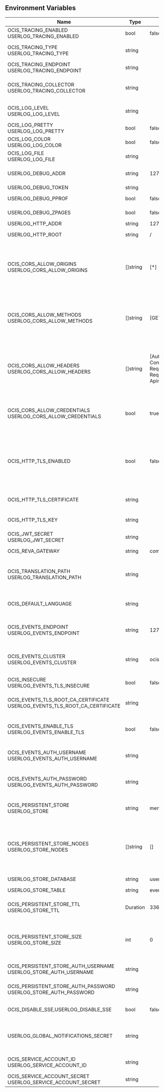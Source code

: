 ## Environment Variables

| Name | Type | Default Value | Description |
|------|------|---------------|-------------|
| OCIS_TRACING_ENABLED<br/>USERLOG_TRACING_ENABLED | bool | false | Activates tracing.|
| OCIS_TRACING_TYPE<br/>USERLOG_TRACING_TYPE | string |  | The type of tracing. Defaults to '', which is the same as 'jaeger'. Allowed tracing types are 'jaeger' and '' as of now.|
| OCIS_TRACING_ENDPOINT<br/>USERLOG_TRACING_ENDPOINT | string |  | The endpoint of the tracing agent.|
| OCIS_TRACING_COLLECTOR<br/>USERLOG_TRACING_COLLECTOR | string |  | The HTTP endpoint for sending spans directly to a collector, i.e. http://jaeger-collector:14268/api/traces. Only used if the tracing endpoint is unset.|
| OCIS_LOG_LEVEL<br/>USERLOG_LOG_LEVEL | string |  | The log level. Valid values are: 'panic', 'fatal', 'error', 'warn', 'info', 'debug', 'trace'.|
| OCIS_LOG_PRETTY<br/>USERLOG_LOG_PRETTY | bool | false | Activates pretty log output.|
| OCIS_LOG_COLOR<br/>USERLOG_LOG_COLOR | bool | false | Activates colorized log output.|
| OCIS_LOG_FILE<br/>USERLOG_LOG_FILE | string |  | The path to the log file. Activates logging to this file if set.|
| USERLOG_DEBUG_ADDR | string | 127.0.0.1:9210 | Bind address of the debug server, where metrics, health, config and debug endpoints will be exposed.|
| USERLOG_DEBUG_TOKEN | string |  | Token to secure the metrics endpoint.|
| USERLOG_DEBUG_PPROF | bool | false | Enables pprof, which can be used for profiling.|
| USERLOG_DEBUG_ZPAGES | bool | false | Enables zpages, which can be used for collecting and viewing in-memory traces.|
| USERLOG_HTTP_ADDR | string | 127.0.0.1:0 | The bind address of the HTTP service.|
| USERLOG_HTTP_ROOT | string | / | Subdirectory that serves as the root for this HTTP service.|
| OCIS_CORS_ALLOW_ORIGINS<br/>USERLOG_CORS_ALLOW_ORIGINS | []string | [*] | A list of allowed CORS origins. See following chapter for more details: *Access-Control-Allow-Origin* at https://developer.mozilla.org/en-US/docs/Web/HTTP/Headers/Access-Control-Allow-Origin. See the Environment Variable Types description for more details.|
| OCIS_CORS_ALLOW_METHODS<br/>USERLOG_CORS_ALLOW_METHODS | []string | [GET] | A list of allowed CORS methods. See following chapter for more details: *Access-Control-Request-Method* at https://developer.mozilla.org/en-US/docs/Web/HTTP/Headers/Access-Control-Request-Method. See the Environment Variable Types description for more details.|
| OCIS_CORS_ALLOW_HEADERS<br/>USERLOG_CORS_ALLOW_HEADERS | []string | [Authorization Origin Content-Type Accept X-Requested-With X-Request-Id Ocs-Apirequest] | A list of allowed CORS headers. See following chapter for more details: *Access-Control-Request-Headers* at https://developer.mozilla.org/en-US/docs/Web/HTTP/Headers/Access-Control-Request-Headers. See the Environment Variable Types description for more details.|
| OCIS_CORS_ALLOW_CREDENTIALS<br/>USERLOG_CORS_ALLOW_CREDENTIALS | bool | true | Allow credentials for CORS.See following chapter for more details: *Access-Control-Allow-Credentials* at https://developer.mozilla.org/en-US/docs/Web/HTTP/Headers/Access-Control-Allow-Credentials.|
| OCIS_HTTP_TLS_ENABLED | bool | false | Activates TLS for the http based services using the server certifcate and key configured via OCIS_HTTP_TLS_CERTIFICATE and OCIS_HTTP_TLS_KEY. If OCIS_HTTP_TLS_CERTIFICATE is not set a temporary server certificate is generated - to be used with PROXY_INSECURE_BACKEND=true.|
| OCIS_HTTP_TLS_CERTIFICATE | string |  | Path/File name of the TLS server certificate (in PEM format) for the http services.|
| OCIS_HTTP_TLS_KEY | string |  | Path/File name for the TLS certificate key (in PEM format) for the server certificate to use for the http services.|
| OCIS_JWT_SECRET<br/>USERLOG_JWT_SECRET | string |  | The secret to mint and validate jwt tokens.|
| OCIS_REVA_GATEWAY | string | com.owncloud.api.gateway | CS3 gateway used to look up user metadata|
| OCIS_TRANSLATION_PATH<br/>USERLOG_TRANSLATION_PATH | string |  | (optional) Set this to a path with custom translations to overwrite the builtin translations. Note that file and folder naming rules apply, see the documentation for more details.|
| OCIS_DEFAULT_LANGUAGE | string |  | The default language used by services and the WebUI. If not defined, English will be used as default. See the documentation for more details.|
| OCIS_EVENTS_ENDPOINT<br/>USERLOG_EVENTS_ENDPOINT | string | 127.0.0.1:9233 | The address of the event system. The event system is the message queuing service. It is used as message broker for the microservice architecture.|
| OCIS_EVENTS_CLUSTER<br/>USERLOG_EVENTS_CLUSTER | string | ocis-cluster | The clusterID of the event system. The event system is the message queuing service. It is used as message broker for the microservice architecture. Mandatory when using NATS as event system.|
| OCIS_INSECURE<br/>USERLOG_EVENTS_TLS_INSECURE | bool | false | Whether to verify the server TLS certificates.|
| OCIS_EVENTS_TLS_ROOT_CA_CERTIFICATE<br/>USERLOG_EVENTS_TLS_ROOT_CA_CERTIFICATE | string |  | The root CA certificate used to validate the server's TLS certificate. If provided NOTIFICATIONS_EVENTS_TLS_INSECURE will be seen as false.|
| OCIS_EVENTS_ENABLE_TLS<br/>USERLOG_EVENTS_ENABLE_TLS | bool | false | Enable TLS for the connection to the events broker. The events broker is the ocis service which receives and delivers events between the services.|
| OCIS_EVENTS_AUTH_USERNAME<br/>USERLOG_EVENTS_AUTH_USERNAME | string |  | The username to authenticate with the events broker. The events broker is the ocis service which receives and delivers events between the services.|
| OCIS_EVENTS_AUTH_PASSWORD<br/>USERLOG_EVENTS_AUTH_PASSWORD | string |  | The password to authenticate with the events broker. The events broker is the ocis service which receives and delivers events between the services.|
| OCIS_PERSISTENT_STORE<br/>USERLOG_STORE | string | memory | The type of the store. Supported values are: 'memory', 'ocmem', 'etcd', 'redis', 'redis-sentinel', 'nats-js', 'noop'. See the text description for details.|
| OCIS_PERSISTENT_STORE_NODES<br/>USERLOG_STORE_NODES | []string | [] | A list of nodes to access the configured store. This has no effect when 'memory' or 'ocmem' stores are configured. Note that the behaviour how nodes are used is dependent on the library of the configured store. See the Environment Variable Types description for more details.|
| USERLOG_STORE_DATABASE | string | userlog | The database name the configured store should use.|
| USERLOG_STORE_TABLE | string | events | The database table the store should use.|
| OCIS_PERSISTENT_STORE_TTL<br/>USERLOG_STORE_TTL | Duration | 336h0m0s | Time to live for events in the store. Defaults to '336h' (2 weeks). See the Environment Variable Types description for more details.|
| OCIS_PERSISTENT_STORE_SIZE<br/>USERLOG_STORE_SIZE | int | 0 | The maximum quantity of items in the store. Only applies when store type 'ocmem' is configured. Defaults to 512 which is derived from the ocmem package though not explicitly set as default.|
| OCIS_PERSISTENT_STORE_AUTH_USERNAME<br/>USERLOG_STORE_AUTH_USERNAME | string |  | The username to authenticate with the store. Only applies when store type 'nats-js-kv' is configured.|
| OCIS_PERSISTENT_STORE_AUTH_PASSWORD<br/>USERLOG_STORE_AUTH_PASSWORD | string |  | The password to authenticate with the store. Only applies when store type 'nats-js-kv' is configured.|
| OCIS_DISABLE_SSE,USERLOG_DISABLE_SSE | bool | false | Disables server-sent events (sse). When disabled, clients will no longer receive sse notifications.|
| USERLOG_GLOBAL_NOTIFICATIONS_SECRET | string |  | The secret to secure the global notifications endpoint. Only system admins and users knowing that secret can call the global notifications POST/DELETE endpoints.|
| OCIS_SERVICE_ACCOUNT_ID<br/>USERLOG_SERVICE_ACCOUNT_ID | string |  | The ID of the service account the service should use. See the 'auth-service' service description for more details.|
| OCIS_SERVICE_ACCOUNT_SECRET<br/>USERLOG_SERVICE_ACCOUNT_SECRET | string |  | The service account secret.|